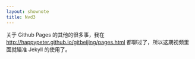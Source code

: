 ```yaml
---
layout: shownote
title: Nvd3
---
```


关于 Github Pages 的其他的很多事，我在 <http://happypeter.github.io/gitbeijing/pages.html> 都聊过了，所以这期视频里面就瞄准 Jekyll 的使用了。
